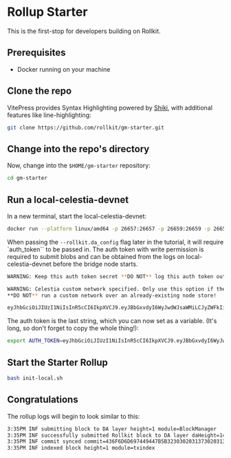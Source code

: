 # Rollup Starter

This is the first-stop for developers building on Rollkit.

## Prerequisites

* Docker running on your machine

## Clone the repo

VitePress provides Syntax Highlighting powered by [Shiki](https://github.com/shikijs/shiki), with additional features like line-highlighting:

```bash
git clone https://github.com/rollkit/gm-starter.git
```

## Change into the repo's directory

Now, change into the `$HOME/gm-starter` repository:

```bash
cd gm-starter
```

## Run a local-celestia-devnet

In a new terminal, start the local-celestia-devnet:

```bash
docker run --platform linux/amd64 -p 26657:26657 -p 26659:26659 -p 26658:26658 ghcr.io/rollkit/local-celestia-devnet:v0.11.0-rc8
```

When passing the `--rollkit.da_config` flag later in the tutorial, it will require `auth_token`` to be passed in. The auth token with write permission is required to submit blobs and can be obtained from the logs on local-celestia-devnet before the bridge node starts.

```bash
WARNING: Keep this auth token secret **DO NOT** log this auth token outside of development. CELESTIA_NODE_AUTH_TOKEN=

WARNING: Celestia custom network specified. Only use this option if the node is freshly created and initialized.
**DO NOT** run a custom network over an already-existing node store!

eyJhbGciOiJIUzI1NiIsInR5cCI6IkpXVCJ9.eyJBbGxvdyI6WyJwdWJsaWMiLCJyZWFkIiwid3JpdGUiLCJhZG1pbiJdfQ.a_-CStbScoe_ot8Z1K9YaccvhngeieiSBdgO4uObuvI // [!code focus]
```

The auth token is the last string, which you can now set as a variable. (It's long, so don't forget to copy the whole thing!):

```bash
export AUTH_TOKEN=eyJhbGciOiJIUzI1NiIsInR5cCI6IkpXVCJ9.eyJBbGxvdyI6WyJwdWJsaWMiLCJyZWFkIiwid3JpdGUiLCJhZG1pbiJdfQ.a_-CStbScoe_ot8Z1K9YaccvhngeieiSBdgO4uObuvI
```

## Start the Starter Rollup

```bash
bash init-local.sh
```

## Congratulations

The rollup logs will begin to look similar to this:

```bash
3:35PM INF submitting block to DA layer height=1 module=BlockManager
3:35PM INF successfully submitted Rollkit block to DA layer daHeight=148 module=BlockManager rollkitHeight=1
3:35PM INF commit synced commit=436F6D6D697449447B5B3230302031373020313933203836203730203334203139302031353220383220313432203133342034382032333520343920363220313720323131203133312032343720313133203634203933203134372032332031353920323435203931203133342031342031333520323138203138355D3A317D
3:35PM INF indexed block height=1 module=txindex
```
